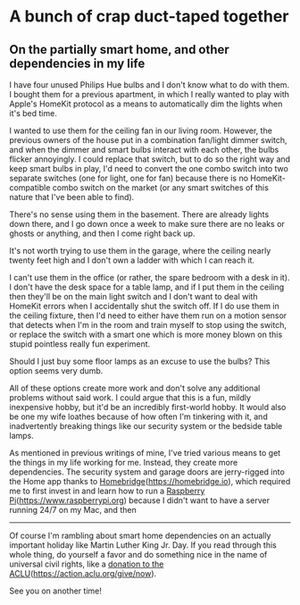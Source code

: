 # A bunch of crap duct-taped together
## On the partially smart home, and other dependencies in my life

I have four unused Philips Hue bulbs and I don't know what to do with them. I bought them for a previous apartment, in which I really wanted to play with Apple's HomeKit protocol as a means to automatically dim the lights when it's bed time. 

I wanted to use them for the ceiling fan in our living room. However, the previous owners of the house put in a combination fan/light dimmer switch, and when the dimmer and smart bulbs interact with each other, the bulbs flicker annoyingly. I could replace that switch, but to do so the right way and keep smart bulbs in play, I'd need to convert the one combo switch into two separate switches (one for light, one for fan) because there is no HomeKit-compatible combo switch on the market (or any smart switches of this nature that I've been able to find). 

There's no sense using them in the basement. There are already lights down there, and I go down once a week to make sure there are no leaks or ghosts or anything, and then I come right back up.

It's not worth trying to use them in the garage, where the ceiling nearly twenty feet high and I don't own a ladder with which I can reach it.

I can't use them in the office (or rather, the spare bedroom with a desk in it). I don't have the desk space for a table lamp, and if I put them in the ceiling then they'll be on the main light switch and I don't want to deal with HomeKit errors when I accidentally shut the switch off. If I do use them in the ceiling fixture, then I'd need to either have them run on a motion sensor that detects when I'm in the room and train myself to stop using the switch, or replace the switch with a smart one which is more money blown on this stupid pointless really fun experiment.

Should I just buy some floor lamps as an excuse to use the bulbs? This option seems very dumb.

All of these options create more work and don't solve any additional problems without said work. I could argue that this is a fun, mildly inexpensive hobby, but it'd be an incredibly first-world hobby. It would also be one my wife loathes because of how often I'm tinkering with it, and inadvertently breaking things like our security system or the bedside table lamps. 

As mentioned in previous writings of mine, I've tried various means to get the things in my life working for me. Instead, they create more dependencies. The security system and garage doors are jerry-rigged into the Home app thanks to [Homebridge]()(https://homebridge.io), which required me to first invest in and learn how to run a [Raspberry Pi]()(https://www.raspberrypi.org) because I didn't want to have a server running 24/7 on my Mac, and then 


---- 
Of course I'm rambling about smart home dependencies on an actually important holiday like Martin Luther King Jr. Day. If you read through this whole thing, do yourself a favor and do something nice in the name of universal civil rights, like a [donation to the ACLU]()(https://action.aclu.org/give/now).

See you on another time!

